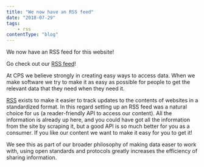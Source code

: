 ```yaml
---
title: "We now have an RSS feed"
date: "2018-07-29"
tags:
    - rss
contentType: "blog"
---
```


We now have an RSS feed for this website!

<!-- end excerpt -->

Go check out our [RSS feed](/rss.xml)!

At CPS we believe strongly in creating easy ways to access data. When we make software we try to make it as easy as possible for people to get the relevant data that they need when they need it.

[RSS](https://en.wikipedia.org/wiki/RSS) exists to make it easier to track updates to the contents of websites in a standardized format. In this regard setting up an RSS feed was a natural choice for us (a reader-friendly API to access our content). All the information is already up here, and you could have got all the information from the site by scraping it, but a good API is so much better for you as a consumer. If you like our content we want to make it easy for you to get it!

We see this as part of our broader philosophy of making data easer to work with, using open standards and protocols greatly increases the efficiency of sharing information.
